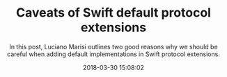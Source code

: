 ---
title: "Caveats of Swift default protocol extensions"
subtitle: "In this post, Luciano Marisi outlines two good reasons why we should be careful when adding default implementations in Swift protocol extensions."
tags: ["protocol","extension"]
link: "http://www.marisibrothers.com/2018/03/caveats-of-swift-default-protocol.html?m=1"
date: "2018-03-30 15:08:02"
---